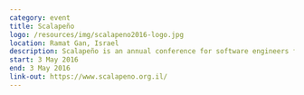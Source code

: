 ```yaml
---
category: event
title: Scalapeño
logo: /resources/img/scalapeno2016-logo.jpg
location: Ramat Gan, Israel
description: Scalapeño is an annual conference for software engineers focused on the Scala programming language.
start: 3 May 2016
end: 3 May 2016
link-out: https://www.scalapeno.org.il/
---
```

